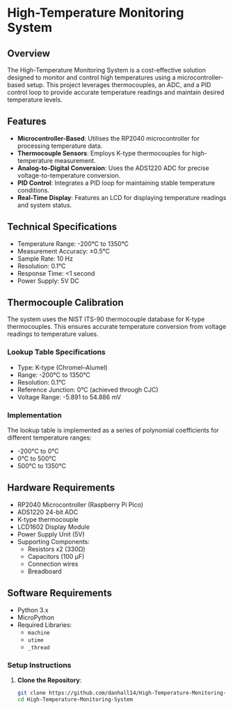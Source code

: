 # High-Temperature Monitoring System

## Overview

The High-Temperature Monitoring System is a cost-effective solution designed to monitor and control high temperatures using a microcontroller-based setup. This project leverages thermocouples, an ADC, and a PID control loop to provide accurate temperature readings and maintain desired temperature levels.

## Features

- **Microcontroller-Based**: Utilises the RP2040 microcontroller for processing temperature data.
- **Thermocouple Sensors**: Employs K-type thermocouples for high-temperature measurement.
- **Analog-to-Digital Conversion**: Uses the ADS1220 ADC for precise voltage-to-temperature conversion.
- **PID Control**: Integrates a PID loop for maintaining stable temperature conditions.
- **Real-Time Display**: Features an LCD for displaying temperature readings and system status.

## Technical Specifications
- Temperature Range: -200°C to 1350°C
- Measurement Accuracy: ±0.5°C
- Sample Rate: 10 Hz
- Resolution: 0.1°C
- Response Time: <1 second
- Power Supply: 5V DC

## Thermocouple Calibration
The system uses the NIST ITS-90 thermocouple database for K-type thermocouples. This ensures accurate temperature conversion from voltage readings to temperature values.

### Lookup Table Specifications
- Type: K-type (Chromel–Alumel)
- Range: -200°C to 1350°C
- Resolution: 0.1°C
- Reference Junction: 0°C (achieved through CJC)
- Voltage Range: -5.891 to 54.886 mV

### Implementation
The lookup table is implemented as a series of polynomial coefficients for different temperature ranges:
- -200°C to 0°C
- 0°C to 500°C
- 500°C to 1350°C
  
## Hardware Requirements
- RP2040 Microcontroller (Raspberry Pi Pico)
- ADS1220 24-bit ADC
- K-type thermocouple
- LCD1602 Display Module
- Power Supply Unit (5V)
- Supporting Components:
  - Resistors x2 (330Ω)
  - Capacitors (100 µF)
  - Connection wires
  - Breadboard

## Software Requirements
- Python 3.x
- MicroPython
- Required Libraries:
  - `machine`
  - `utime`
  - `_thread`


### Setup Instructions

1. **Clone the Repository**:
   ```bash
   git clone https://github.com/danhall14/High-Temperature-Monitoring-System.git
   cd High-Temperature-Monitoring-System
